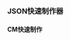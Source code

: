 <script setup>
import FromToJson from './.vitepress/component/FromToJson.vue';
</script>
### JSON快速制作器
#### CM快速制作
<FromToJson />